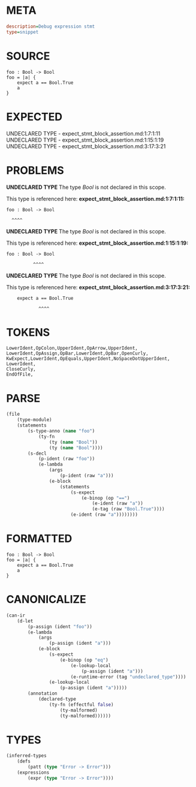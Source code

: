 # META
~~~ini
description=Debug expression stmt
type=snippet
~~~
# SOURCE
~~~roc
foo : Bool -> Bool
foo = |a| {
    expect a == Bool.True
    a
}
~~~
# EXPECTED
UNDECLARED TYPE - expect_stmt_block_assertion.md:1:7:1:11
UNDECLARED TYPE - expect_stmt_block_assertion.md:1:15:1:19
UNDECLARED TYPE - expect_stmt_block_assertion.md:3:17:3:21
# PROBLEMS
**UNDECLARED TYPE**
The type _Bool_ is not declared in this scope.

This type is referenced here:
**expect_stmt_block_assertion.md:1:7:1:11:**
```roc
foo : Bool -> Bool
```
      ^^^^


**UNDECLARED TYPE**
The type _Bool_ is not declared in this scope.

This type is referenced here:
**expect_stmt_block_assertion.md:1:15:1:19:**
```roc
foo : Bool -> Bool
```
              ^^^^


**UNDECLARED TYPE**
The type _Bool_ is not declared in this scope.

This type is referenced here:
**expect_stmt_block_assertion.md:3:17:3:21:**
```roc
    expect a == Bool.True
```
                ^^^^


# TOKENS
~~~zig
LowerIdent,OpColon,UpperIdent,OpArrow,UpperIdent,
LowerIdent,OpAssign,OpBar,LowerIdent,OpBar,OpenCurly,
KwExpect,LowerIdent,OpEquals,UpperIdent,NoSpaceDotUpperIdent,
LowerIdent,
CloseCurly,
EndOfFile,
~~~
# PARSE
~~~clojure
(file
	(type-module)
	(statements
		(s-type-anno (name "foo")
			(ty-fn
				(ty (name "Bool"))
				(ty (name "Bool"))))
		(s-decl
			(p-ident (raw "foo"))
			(e-lambda
				(args
					(p-ident (raw "a")))
				(e-block
					(statements
						(s-expect
							(e-binop (op "==")
								(e-ident (raw "a"))
								(e-tag (raw "Bool.True"))))
						(e-ident (raw "a"))))))))
~~~
# FORMATTED
~~~roc
foo : Bool -> Bool
foo = |a| {
	expect a == Bool.True
	a
}
~~~
# CANONICALIZE
~~~clojure
(can-ir
	(d-let
		(p-assign (ident "foo"))
		(e-lambda
			(args
				(p-assign (ident "a")))
			(e-block
				(s-expect
					(e-binop (op "eq")
						(e-lookup-local
							(p-assign (ident "a")))
						(e-runtime-error (tag "undeclared_type"))))
				(e-lookup-local
					(p-assign (ident "a")))))
		(annotation
			(declared-type
				(ty-fn (effectful false)
					(ty-malformed)
					(ty-malformed))))))
~~~
# TYPES
~~~clojure
(inferred-types
	(defs
		(patt (type "Error -> Error")))
	(expressions
		(expr (type "Error -> Error"))))
~~~
